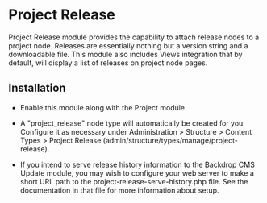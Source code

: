 Project Release
===============

Project Release module provides the capability to attach release nodes to a
project node. Releases are essentially nothing but a version string and a
downloadable file. This module also includes Views integration that by default,
will display a list of releases on project node pages.

Installation
------------

- Enable this module along with the Project module.

- A "project_release" node type will automatically be created for you. Configure
  it as necessary under Administration > Structure > Content Types > Project
  Release (admin/structure/types/manage/project-release).

- If you intend to serve release history information to the Backdrop CMS Update
  module, you may wish to configure your web server to make a short URL path
  to the project-release-serve-history.php file. See the documentation in that
  file for more information about setup.

